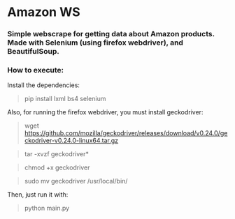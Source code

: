# Amazon WS

### Simple webscrape for getting data about Amazon products. Made with Selenium (using firefox webdriver), and BeautifulSoup.

### How to execute:

Install the dependencies:
> pip install lxml bs4 selenium

Also, for running the firefox webdriver, you must install geckodriver:
> wget https://github.com/mozilla/geckodriver/releases/download/v0.24.0/geckodriver-v0.24.0-linux64.tar.gz

> tar -xvzf geckodriver*

> chmod +x geckodriver

> sudo mv geckodriver /usr/local/bin/

Then, just run it with:
> python main.py
